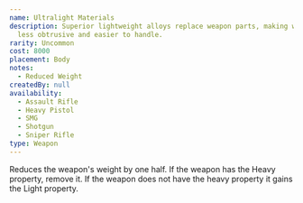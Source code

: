 ```yaml
---
name: Ultralight Materials
description: Superior lightweight alloys replace weapon parts, making weapon
  less obtrusive and easier to handle.
rarity: Uncommon
cost: 8000
placement: Body
notes:
  - Reduced Weight
createdBy: null
availability:
  - Assault Rifle
  - Heavy Pistol
  - SMG
  - Shotgun
  - Sniper Rifle
type: Weapon
---
```

Reduces the weapon's weight by one half. If the weapon has the Heavy property, remove it. If the weapon does not have the heavy property it gains the Light property.
